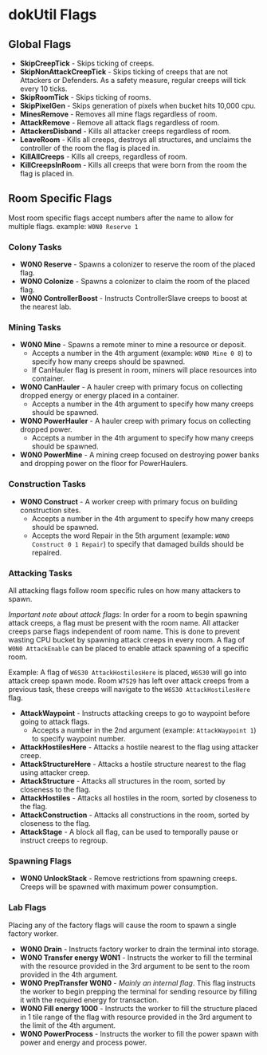 # dokUtil Flags

## Global Flags

- **SkipCreepTick** - Skips ticking of creeps.
- **SkipNonAttackCreepTick** - Skips ticking of creeps that are not Attackers or Defenders. As a safety measure, regular creeps will tick every 10 ticks.
- **SkipRoomTick** - Skips ticking of rooms.
- **SkipPixelGen** - Skips generation of pixels when bucket hits 10,000 cpu.
- **MinesRemove** - Removes all mine flags regardless of room.
- **AttackRemove** - Remove all attack flags regardless of room.
- **AttackersDisband** - Kills all attacker creeps regardless of room.
- **LeaveRoom** - Kills all creeps, destroys all structures, and unclaims the controller of the room the flag is placed in.
- **KillAllCreeps** - Kills all creeps, regardless of room.
- **KillCreepsInRoom** - Kills all creeps that were born from the room the flag is placed in.

## Room Specific Flags
Most room specific flags accept numbers after the name to allow for multiple flags. example: `W0N0 Reserve 1`

### Colony Tasks
- **W0N0 Reserve** - Spawns a colonizer to reserve the room of the placed flag.
- **W0N0 Colonize** - Spawns a colonizer to claim the room of the placed flag.
- **W0N0 ControllerBoost** - Instructs ControllerSlave creeps to boost at the nearest lab.

### Mining Tasks
- **W0N0 Mine** - Spawns a remote miner to mine a resource or deposit.
  - Accepts a number in the 4th argument (example: `W0N0 Mine 0 8`) to specify how many creeps should be spawned.
  - If CanHauler flag is present in room, miners will place resources into container.
- **W0N0 CanHauler** - A hauler creep with primary focus on collecting dropped energy or energy placed in a container.
  - Accepts a number in the 4th argument to specify how many creeps should be spawned.
- **W0N0 PowerHauler** - A hauler creep with primary focus on collecting dropped power.
  - Accepts a number in the 4th argument to specify how many creeps should be spawned.
- **W0N0 PowerMine** - A mining creep focused on destroying power banks and dropping power on the floor for PowerHaulers.

### Construction Tasks
- **W0N0 Construct** - A worker creep with primary focus on building construction sites.
  - Accepts a number in the 4th argument to specify how many creeps should be spawned.
  - Accepts the word Repair in the 5th argument (example: `W0N0 Construct 0 1 Repair`) to specify that damaged builds should be repaired.

### Attacking Tasks
All attacking flags follow room specific rules on how many attackers to spawn.

*Important note about attack flags:* In order for a room to begin spawning attack creeps, a flag must be present with the room name. All attacker creeps parse flags independent of room name. This is done to prevent wasting CPU bucket by spawning attack creeps in every room. A flag of `W0N0 AttackEnable` can be placed to enable attack spawning of a specific room.

Example: A flag of `W6S30 AttackHostilesHere` is placed, `W6S30` will go into attack creep spawn mode. Room `W7S29` has left over attack creeps from a previous task, these creeps will navigate to the `W6S30 AttackHostilesHere` flag.

- **AttackWaypoint** - Instructs attacking creeps to go to waypoint before going to attack flags.
  - Accepts a number in the 2nd argument (example: `AttackWaypoint 1`) to specify waypoint number.
- **AttackHostilesHere** - Attacks a hostile nearest to the flag using attacker creep.
- **AttackStructureHere** - Attacks a hostile structure nearest to the flag using attacker creep.
- **AttackStructure** - Attacks all structures in the room, sorted by closeness to the flag.
- **AttackHostiles** - Attacks all hostiles in the room, sorted by closeness to the flag.
- **AttackConstruction** - Attacks all constructions in the room, sorted by closeness to the flag.
- **AttackStage** - A block all flag, can be used to temporally pause or instruct creeps to regroup.

### Spawning Flags
- **W0N0 UnlockStack** - Remove restrictions from spawning creeps. Creeps will be spawned with maximum power consumption.

### Lab Flags
Placing any of the factory flags will cause the room to spawn a single factory worker.

- **W0N0 Drain** - Instructs factory worker to drain the terminal into storage.
- **W0N0 Transfer energy W0N1** - Instructs the worker to fill the terminal with the resource provided in the 3rd argument to be sent to the room provided in the 4th argument.
- **W0N0 PrepTransfer W0N0** - *Mainly an internal flag*. This flag instructs the worker to begin prepping the terminal for sending resource by filling it with the required energy for transaction.
- **W0N0 Fill energy 1000** - Instructs the worker to fill the structure placed in 1 tile range of the flag with resource provided in the 3rd argument to the limit of the 4th argument.
- **W0N0 PowerProcess** - Instructs the worker to fill the power spawn with power and energy and process power.